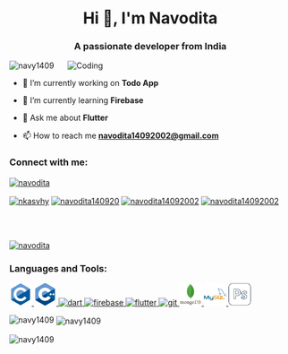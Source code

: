 <h1 align="center">Hi 👋, I'm Navodita</h1>
<h3 align="center">A passionate developer from India</h3>
<img align="right" alt="Coding" width="400" src="https://media.tenor.com/S59bPkT0pqcAAAAC/programming.gif">

<p align="left"> <img src="https://komarev.com/ghpvc/?username=navy1409&label=Profile%20views&color=0e75b6&style=flat" alt="navy1409" /> </p>

- 🔭 I’m currently working on **Todo App**

- 🌱 I’m currently learning **Firebase**

- 💬 Ask me about **Flutter**

- 📫 How to reach me **navodita14092002@gmail.com**

<h3 align="left">Connect with me:</h3>
<p align="left">
<a href="https://linkedin.com/in/navodita-16a298208" target="blank"><img align="center" src="https://raw.githubusercontent.com/rahuldkjain/github-profile-readme-generator/master/src/images/icons/Social/linked-in-alt.svg" alt="navodita" height="30" width="40" /></a>

  
<a href="https://instagram.com/nkasvhy" target="blank"><img align="center" src="https://raw.githubusercontent.com/rahuldkjain/github-profile-readme-generator/master/src/images/icons/Social/instagram.svg" alt="nkasvhy" height="30" width="40" /></a>
<a href="https://www.codechef.com/users/navodita140920" target="blank"><img align="center" src="https://cdn.jsdelivr.net/npm/simple-icons@3.1.0/icons/codechef.svg" alt="navodita140920" height="30" width="40" /></a>
<a href="https://codeforces.com/profile/navodita14092002" target="blank"><img align="center" src="https://raw.githubusercontent.com/rahuldkjain/github-profile-readme-generator/master/src/images/icons/Social/codeforces.svg" alt="navodita14092002" height="30" width="40" /></a>
<a href="https://www.leetcode.com/navodita14092002" target="blank"><img align="center" src="https://raw.githubusercontent.com/rahuldkjain/github-profile-readme-generator/master/src/images/icons/Social/leet-code.svg" alt="navodita14092002" height="30" width="40" /></a>
</p>
<br>
<br>
<p align="left"> <a href="https://github.com/ryo-ma/github-profile-trophy"><img src="https://github-profile-trophy.vercel.app/?username=Navy1409" alt="navodita" /></a> </p>

<h3 align="left">Languages and Tools:</h3>
<p align="left"> <a href="https://www.cprogramming.com/" target="_blank" rel="noreferrer"> <img src="https://raw.githubusercontent.com/devicons/devicon/master/icons/c/c-original.svg" alt="c" width="40" height="40"/> </a> <a href="https://www.w3schools.com/cpp/" target="_blank" rel="noreferrer"> <img src="https://raw.githubusercontent.com/devicons/devicon/master/icons/cplusplus/cplusplus-original.svg" alt="cplusplus" width="40" height="40"/> </a> <a href="https://dart.dev" target="_blank" rel="noreferrer"> <img src="https://www.vectorlogo.zone/logos/dartlang/dartlang-icon.svg" alt="dart" width="40" height="40"/> </a> <a href="https://firebase.google.com/" target="_blank" rel="noreferrer"> <img src="https://www.vectorlogo.zone/logos/firebase/firebase-icon.svg" alt="firebase" width="40" height="40"/> </a> <a href="https://flutter.dev" target="_blank" rel="noreferrer"> <img src="https://www.vectorlogo.zone/logos/flutterio/flutterio-icon.svg" alt="flutter" width="40" height="40"/> </a> <a href="https://git-scm.com/" target="_blank" rel="noreferrer"> <img src="https://www.vectorlogo.zone/logos/git-scm/git-scm-icon.svg" alt="git" width="40" height="40"/> </a> <a href="https://www.mongodb.com/" target="_blank" rel="noreferrer"> <img src="https://raw.githubusercontent.com/devicons/devicon/master/icons/mongodb/mongodb-original-wordmark.svg" alt="mongodb" width="40" height="40"/> </a> <a href="https://www.mysql.com/" target="_blank" rel="noreferrer"> <img src="https://raw.githubusercontent.com/devicons/devicon/master/icons/mysql/mysql-original-wordmark.svg" alt="mysql" width="40" height="40"/> </a> <a href="https://www.photoshop.com/en" target="_blank" rel="noreferrer"> <img src="https://raw.githubusercontent.com/devicons/devicon/master/icons/photoshop/photoshop-line.svg" alt="photoshop" width="40" height="40"/> </a> </p>

<p><img align="left" src="https://github-readme-stats.vercel.app/api/top-langs?username=navy1409&show_icons=true&locale=en&layout=compact" alt="navy1409" /></p>

<p>&nbsp;<img align="center" src="https://github-readme-stats.vercel.app/api?username=navy1409&show_icons=true&locale=en" alt="navy1409" /></p>

<p><img align="center" src="https://github-readme-streak-stats.herokuapp.com/?user=navy1409&" alt="navy1409" /></p>

